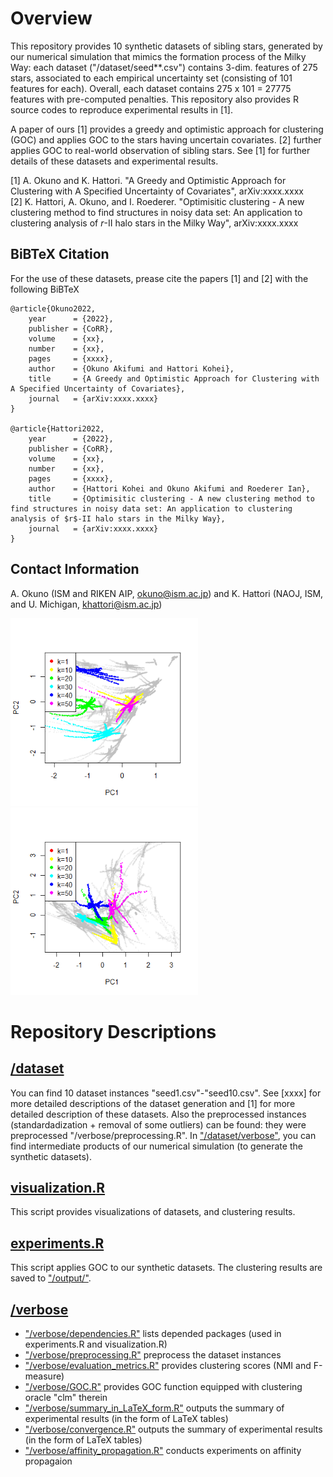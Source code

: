 # Overview 
This repository provides 10 synthetic datasets of sibling stars, generated by our numerical simulation that mimics the formation process of the Milky Way: each dataset ("/dataset/seed**.csv") contains 3-dim. features of 275 stars, associated to each empirical uncertainty set (consisting of 101 features for each). Overall, each dataset contains 275 x 101 = 27775 features with pre-computed penalties. This repository also provides R source codes to reproduce experimental results in [1]. 

A paper of ours [1] provides a greedy and optimistic approach for clustering (GOC) and applies GOC to the stars having uncertain covariates. [2] further applies GOC to real-world observation of sibling stars. See [1] for further details of these datasets and experimental results. 

[1] A. Okuno and K. Hattori. "A Greedy and Optimistic Approach for Clustering with A Specified Uncertainty of Covariates", arXiv:xxxx.xxxx <br>
[2] K. Hattori, A. Okuno, and I. Roederer. "Optimisitic clustering - A new clustering method to find structures in noisy data set: An application to clustering analysis of $r$-II halo stars in the Milky Way", arXiv:xxxx.xxxx <br>

## BiBTeX Citation
For the use of these datasets, prease cite the papers [1] and [2] with the following BiBTeX

```
@article{Okuno2022,
    year      = {2022},
    publisher = {CoRR},
    volume    = {xx},
    number    = {xx},
    pages     = {xxxx},
    author    = {Okuno Akifumi and Hattori Kohei},
    title     = {A Greedy and Optimistic Approach for Clustering with A Specified Uncertainty of Covariates},
    journal   = {arXiv:xxxx.xxxx}
}

@article{Hattori2022,
    year      = {2022},
    publisher = {CoRR},
    volume    = {xx},
    number    = {xx},
    pages     = {xxxx},
    author    = {Hattori Kohei and Okuno Akifumi and Roederer Ian},
    title     = {Optimisitic clustering - A new clustering method to find structures in noisy data set: An application to clustering analysis of $r$-II halo stars in the Milky Way},
    journal   = {arXiv:xxxx.xxxx}
}
```


## Contact Information
A. Okuno (ISM and RIKEN AIP, okuno@ism.ac.jp) and K. Hattori (NAOJ, ISM, and U. Michigan, khattori@ism.ac.jp)

<img src="/output/visualization/seed1.png" width="300"> <img src="/output/visualization/seed2.png" width="300"> 

# Repository Descriptions

## <a href="https://github.com/oknakfm/GOC/tree/main/dataset">/dataset</a>
You can find 10 dataset instances "seed1.csv"-"seed10.csv". 
See [xxxx] for more detailed descriptions of the dataset generation and [1] for more detailed description of these datasets. 
Also the preprocessed instances (standardadization + removal of some outliers) can be found: they were preprocessed "/verbose/preprocessing.R". 
In <a href="https://github.com/oknakfm/GOC/tree/main/dataset/verbose">"/dataset/verbose"</a>, you can find intermediate products of our numerical simulation (to generate the synthetic datasets). 

## <a href="https://github.com/oknakfm/GOC/blob/main/visualization.R">visualization.R</a>
This script provides visualizations of datasets, and clustering results. 

## <a href="https://github.com/oknakfm/GOC/blob/main/experiments.R">experiments.R</a>
This script applies GOC to our synthetic datasets. The clustering results are saved to <a href="https://github.com/oknakfm/GOC/tree/main/output">"/output/"</a>. 

## <a href="https://github.com/oknakfm/GOC/tree/main/verbose">/verbose</a>
- <a href="https://github.com/oknakfm/GOC/blob/main/verbose/dependencies.R">"/verbose/dependencies.R"</a> lists depended packages (used in experiments.R and visualization.R)
- <a href="https://github.com/oknakfm/GOC/blob/main/verbose/preprocessing.R">"/verbose/preprocessing.R"</a> preprocess the dataset instances
- <a href="https://github.com/oknakfm/GOC/blob/main/verbose/evaluation_metrics.R">"/verbose/evaluation_metrics.R"</a> provides clustering scores (NMI and F-measure)
- <a href="https://github.com/oknakfm/GOC/blob/main/verbose/GOC.R">"/verbose/GOC.R"</a> provides GOC function equipped with clustering oracle "clm" therein
- <a href="https://github.com/oknakfm/GOC/blob/main/verbose/summary_in_LaTeX_form.R">"/verbose/summary_in_LaTeX_form.R"</a> outputs the summary of experimental results (in the form of LaTeX tables)
- <a href="https://github.com/oknakfm/GOC/blob/main/verbose/convergence.R">"/verbose/convergence.R"</a> outputs the summary of experimental results (in the form of LaTeX tables)
- <a href="https://github.com/oknakfm/GOC/blob/main/verbose/affinity_propagation.R">"/verbose/affinity_propagation.R"</a> conducts experiments on affinity propagaion

